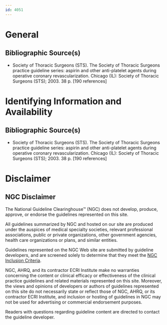 ```yaml
---
id: 4051
---
```


# General

## Bibliographic Source(s)

- Society of Thoracic Surgeons (STS). The Society of Thoracic Surgeons practice guideline series: aspirin and other anti-platelet agents during operative coronary revascularization. Chicago (IL): Society of Thoracic Surgeons (STS); 2003. 38 p. [190 references]

# Identifying Information and Availability

## Bibliographic Source(s)

- Society of Thoracic Surgeons (STS). The Society of Thoracic Surgeons practice guideline series: aspirin and other anti-platelet agents during operative coronary revascularization. Chicago (IL): Society of Thoracic Surgeons (STS); 2003. 38 p. [190 references]

# Disclaimer

## NGC Disclaimer

The National Guideline Clearinghouse™ (NGC) does not develop, produce, approve, or endorse the guidelines represented on this site.

All guidelines summarized by NGC and hosted on our site are produced under the auspices of medical specialty societies, relevant professional associations, public or private organizations, other government agencies, health care organizations or plans, and similar entities.

Guidelines represented on the NGC Web site are submitted by guideline developers, and are screened solely to determine that they meet the [NGC Inclusion Criteria](/help-and-about/summaries/inclusion-criteria).

NGC, AHRQ, and its contractor ECRI Institute make no warranties concerning the content or clinical efficacy or effectiveness of the clinical practice guidelines and related materials represented on this site. Moreover, the views and opinions of developers or authors of guidelines represented on this site do not necessarily state or reflect those of NGC, AHRQ, or its contractor ECRI Institute, and inclusion or hosting of guidelines in NGC may not be used for advertising or commercial endorsement purposes.

Readers with questions regarding guideline content are directed to contact the guideline developer.

